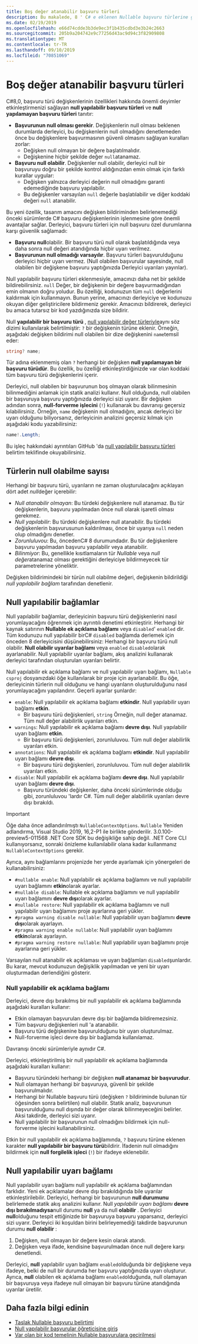 ```yaml
---
title: Boş değer atanabilir başvuru türleri
description: Bu makalede, 8 ' C# e eklenen Nullable başvuru türlerine genel bir bakış sağlanır. Yeni ve mevcut projeler için özelliği, null başvuru özel durumlarına karşı nasıl güvenlik sağladığını öğreneceksiniz.
ms.date: 02/19/2019
ms.openlocfilehash: e66d74cdde3b3de9ec3f1b435cdbd3e3b24c2663
ms.sourcegitcommit: 205b9a204742e9c77256d43ac9d94c3f82909808
ms.translationtype: MT
ms.contentlocale: tr-TR
ms.lasthandoff: 09/10/2019
ms.locfileid: "70851069"
---
```

# <a name="nullable-reference-types"></a>Boş değer atanabilir başvuru türleri

C#8,0, başvuru türü değişkenlerinin özellikleri hakkında önemli deyimler etkinleştirmenizi sağlayan **null yapılabilir başvuru türleri** ve **null yapılamayan başvuru türleri** tanıtır:

- **Başvurunun null olması gerekir**. Değişkenlerin null olması beklenen durumlarda derleyici, bu değişkenlerin null olmadığını denetlemeden önce bu değişkenlere başvurmasının güvenli olmasını sağlayan kuralları zorlar:
  - Değişken null olmayan bir değere başlatılmalıdır.
  - Değişkenine hiçbir şekilde değer `null`atanamaz.
- **Başvuru null olabilir**. Değişkenler null olabilir, derleyici null bir başvuruyu doğru bir şekilde kontrol aldığınızdan emin olmak için farklı kurallar uygular:
  - Değişken yalnızca derleyici değerin null olmadığını garanti edemediğinde başvuru yapılabilir.
  - Bu değişkenler varsayılan `null` değerle başlatılabilir ve diğer koddaki değeri `null` atanabilir.

Bu yeni özellik, tasarım amacını değişken bildiriminden belirlenemediği önceki sürümlerde C# başvuru değişkenlerinin işlenmesine göre önemli avantajlar sağlar. Derleyici, başvuru türleri için null başvuru özel durumlarına karşı güvenlik sağlamadı:

- **Başvuru null**olabilir. Bir başvuru türü null olarak başlatıldığında veya daha sonra null değeri atandığında hiçbir uyarı verilmez.
- **Başvurunun null olmadığı varsayılır**. Başvuru türleri başvurulduğunu derleyici hiçbir uyarı vermez. (Null olabilen başvurular sayesinde, null olabilen bir değişkene başvuru yaptığınızda Derleyici uyarıları yayınlar).

Null yapılabilir başvuru türleri eklenmesiyle, amacınızı daha net bir şekilde bildirebilirsiniz. `null` Değer, bir değişkenin bir değere başvurmadığından emin olmanın doğru yoludur. Bu özelliği, kodunuzun tüm `null` değerlerini kaldırmak için kullanmayın. Bunun yerine, amacınızı derleyiciye ve kodunuzu okuyan diğer geliştiricilere bildirmeniz gerekir. Amacınızı bildirerek, derleyici bu amaca tutarsız bir kod yazdığınızda size bildirir.

Null **yapılabilir bir başvuru türü** , [null yapılabilir değer türleriyle](programming-guide/nullable-types/index.md)aynı söz dizimi kullanılarak belirtilmiştir: `?` bir değişkenin türüne eklenir. Örneğin, aşağıdaki değişken bildirimi null olabilen bir dize değişkenini `name`temsil eder:

```csharp
string? name;
```

Tür adına eklenmemiş olan `?` herhangi bir değişken **null yapılamayan bir başvuru türüdür**. Bu özellik, bu özelliği etkinleştirdiğinizde var olan koddaki tüm başvuru türü değişkenlerini içerir.

Derleyici, null olabilen bir başvurunun boş olmayan olarak bilinmesinin bilinmediğini anlamak için statik analizi kullanır. Null olduğunda, null olabilen bir başvuruya başvuru yaptığınızda derleyici sizi uyarır. Bir değişken adından sonra, **null-forverme işlecini** (`!`) kullanarak bu davranışı geçersiz kılabilirsiniz. Örneğin, `name` değişkenin null olmadığını, ancak derleyici bir uyarı olduğunu biliyorsanız, derleyicinin analizini geçersiz kılmak için aşağıdaki kodu yazabilirsiniz:

```csharp
name!.Length;
```

Bu işleç hakkındaki ayrıntıları GitHub 'da [null yapılabilir başvuru türleri](../../_csharplang/proposals/csharp-8.0/nullable-reference-types-specification.md#the-null-forgiving-operator) belirtim teklifinde okuyabilirsiniz.

## <a name="nullability-of-types"></a>Türlerin null olabilme sayısı

Herhangi bir başvuru türü, uyarıların ne zaman oluşturulacağını açıklayan dört adet *null*değer içerebilir:

- *Null atanabilir olmayan*: Bu türdeki değişkenlere null atanamaz. Bu tür değişkenlerin, başvuru yapılmadan önce null olarak işaretli olması gerekmez.
- *Null yapılabilir*: Bu türdeki değişkenlere null atanabilir. Bu türdeki değişkenlerin başvurusunun kaldırılması, önce bir uyarıya `null` neden olup olmadığını denetler.
- *Zorunluluvou*: Bu, öncedenC# 8 durumundadır. Bu tür değişkenlere başvuru yapılmadan başvuru yapılabilir veya atanabilir.
- *Bilinmiyor*: Bu, genellikle kısıtlamaların tür *Nullable* veya *null değer*atanamaz olması gerektiğini derleyiciye bildirmeyecek tür parametrelerine yöneliktir.

Değişken bildirimindeki bir türün null olabilme değeri, değişkenin bildirildiği *null yapılabilir bağlam* tarafından denetlenir.

## <a name="nullable-contexts"></a>Null yapılabilir bağlamlar

Null yapılabilir bağlamlar, derleyicinin başvuru türü değişkenlerini nasıl yorumlayacağını öğrenmek için ayrıntılı denetimi etkinleştirir. Herhangi bir kaynak satırının **Nullable ek açıklama bağlamı** veya `disabled`' `enabled` dir. Tüm kodunuzu null yapılabilir birC# `disabled` bağlamda derlemek için önceden 8 derleyicisini düşünebilirsiniz: Herhangi bir başvuru türü null olabilir. **Null olabilir uyarılar bağlamı** veya `enabled` `disabled`olarak ayarlanabilir. Null yapılabilir uyarılar bağlamı, akış analizini kullanarak derleyici tarafından oluşturulan uyarıları belirtir.

Null yapılabilir ek açıklama bağlamı ve null yapılabilir uyarı bağlamı, `Nullable` `csproj` dosyanızdaki öğe kullanılarak bir proje için ayarlanabilir. Bu öğe, derleyicinin türlerin null olduğunu ve hangi uyarıların oluşturulduğunu nasıl yorumlayacağını yapılandırır. Geçerli ayarlar şunlardır:

- `enable`: Null yapılabilir ek açıklama bağlamı **etkindir**. Null yapılabilir uyarı bağlamı **etkin**.
  - Bir başvuru türü değişkenleri, `string` Örneğin, null değer atanamaz.  Tüm null değer alabilirlik uyarıları etkin.
- `warnings`: Null yapılabilir ek açıklama bağlamı **devre dışı**. Null yapılabilir uyarı bağlamı **etkin**.
  - Bir başvuru türü değişkenleri, zorunluluvou. Tüm null değer alabilirlik uyarıları etkin.
- `annotations`: Null yapılabilir ek açıklama bağlamı **etkindir**. Null yapılabilir uyarı bağlamı **devre dışı**.
  - Bir başvuru türü değişkenleri, zorunluluvou. Tüm null değer alabilirlik uyarıları etkin.
- `disable`: Null yapılabilir ek açıklama bağlamı **devre dışı**. Null yapılabilir uyarı bağlamı **devre dışı**.
  - Başvuru türündeki değişkenler, daha önceki sürümlerinde olduğu gibi, zorunluluvou 'lardır C#. Tüm null değer alabilirlik uyarıları devre dışı bırakıldı.

> [!IMPORTANT]
> Öğe daha önce adlandırılmıştı `NullableContextOptions`. `Nullable` Yeniden adlandırma, Visual Studio 2019, 16,2-P1 ile birlikte gönderilir. 3\.0.100-preview5-011568 .NET Core SDK bu değişikliğe sahip değil. .NET Core CLI kullanıyorsanız, sonraki önizleme kullanılabilir olana kadar kullanmanız `NullableContextOptions` gerekir.

Ayrıca, aynı bağlamlarını projenizde her yerde ayarlamak için yönergeleri de kullanabilirsiniz:

- `#nullable enable`: Null yapılabilir ek açıklama bağlamını ve null yapılabilir uyarı bağlamını **etkin**olarak ayarlar.
- `#nullable disable`: Nullable ek açıklama bağlamını ve null yapılabilir uyarı bağlamını **devre dışı**olarak ayarlar.
- `#nullable restore`: Null yapılabilir ek açıklama bağlamını ve null yapılabilir uyarı bağlamını proje ayarlarına geri yükler.
- `#pragma warning disable nullable`: Null yapılabilir uyarı bağlamını **devre dışı**olarak ayarlayın.
- `#pragma warning enable nullable`: Null yapılabilir uyarı bağlamını **etkin**olarak ayarlayın.
- `#pragma warning restore nullable`: Null yapılabilir uyarı bağlamını proje ayarlarına geri yükler.

Varsayılan null atanabilir ek açıklaması ve uyarı bağlamları `disabled`şunlardır. Bu karar, mevcut kodunuzun değişiklik yapılmadan ve yeni bir uyarı oluşturmadan derlendiğini gösterir.

### <a name="nullable-annotation-context"></a>Null yapılabilir ek açıklama bağlamı

Derleyici, devre dışı bırakılmış bir null yapılabilir ek açıklama bağlamında aşağıdaki kuralları kullanır:

- Etkin olamayan başvuruları devre dışı bir bağlamda bildiremezsiniz.
- Tüm başvuru değişkenleri null 'a atanabilir.
- Başvuru türü değişkenine başvurulduğunu bir uyarı oluşturulmaz.
- Null-forverme işleci devre dışı bir bağlamda kullanılamaz.

Davranışı önceki sürümleriyle aynıdır C#.

Derleyici, etkinleştirilmiş bir null yapılabilir ek açıklama bağlamında aşağıdaki kuralları kullanır:

- Başvuru türündeki herhangi bir değişken **null atanamaz bir başvurudur**.
- Null olamayan herhangi bir başvuruya, güvenli bir şekilde başvurulmalıdır.
- Herhangi bir Nullable başvuru türü (değişken `?` bildiriminde bulunan tür öğesinden sonra belirtilen) null olabilir. Statik analiz, başvurunun başvurulduğunu null dışında bir değer olarak bilinmeyeceğini belirler. Aksi takdirde, derleyici sizi uyarır.
- Null yapılabilir bir başvurunun null olmadığını bildirmek için null-forverme işlecini kullanabilirsiniz.

Etkin bir null yapılabilir ek açıklama bağlamında, `?` başvuru türüne eklenen karakter **null yapılabilir bir başvuru türü**bildirir. İfadenin null olmadığını bildirmek için **null forgilelik işleci** (`!`) bir ifadeye eklenebilir.

## <a name="nullable-warning-context"></a>Null yapılabilir uyarı bağlamı

Null yapılabilir uyarı bağlamı null yapılabilir ek açıklama bağlamından farklıdır. Yeni ek açıklamalar devre dışı bırakıldığında bile uyarılar etkinleştirilebilir. Derleyici, herhangi bir başvurunun **null durumunu** belirlemede statik akış analizini kullanır. Null *yapılabilir uyarı bağlamı* **devre dışı bırakılmadıysa**null durumu **null** ya da null **olabilir** . Derleyici **null**olduğunu tespit ettiğinizde bir başvuruya başvuru yaparsanız, derleyici sizi uyarır. Derleyici iki koşuldan birini belirleyemediği takdirde başvurunun durumu **null olabilir** :

1. Değişken, null olmayan bir değere kesin olarak atandı.
1. Değişken veya ifade, kendisine başvurulmadan önce null değere karşı denetlendi.

Derleyici, **null** yapılabilir uyarı bağlamı `enabled`olduğunda bir değişkene veya ifadeye, belki de null bir durumda her başvuru yaptığınızda uyarı oluşturur. Ayrıca, **null** olabilen ek açıklama bağlamı `enabled`olduğunda, null olamayan bir başvuruya veya ifadeye null olmayan bir başvuru türüne atandığında uyarılar üretilir.

## <a name="learn-more"></a>Daha fazla bilgi edinin

- [Taslak Nullable başvuru belirtimi](https://github.com/dotnet/csharplang/blob/master/proposals/csharp-8.0/nullable-reference-types-specification.md)
- [Null yapılabilir başvurular öğreticisine giriş](tutorials/nullable-reference-types.md)
- [Var olan bir kod temelinin Nullable başvurulara geçirilmesi](tutorials/upgrade-to-nullable-references.md)
